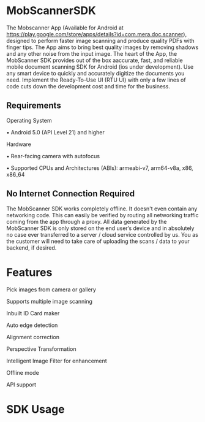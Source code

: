 # MobScannerSDK
The Mobscanner App (Available for Android at https://play.google.com/store/apps/details?id=com.mera.doc.scanner), designed to perform faster image scanning and produce quality PDFs with finger tips. The App aims to bring best quality images by removing shadows and any other noise from the input image. 
The heart of the App, the MobScanner SDK provides out of the box aaccurate, fast, and reliable mobile document scanning SDK for Android (ios under development). Use any smart device to quickly and accurately digitize the documents you need. Implement the Ready-To-Use UI (RTU UI) with only a few lines of code cuts down the development cost and time for the business. 

## Requirements
Operating System

•	Android 5.0 (API Level 21) and higher

Hardware

•	Rear-facing camera with autofocus

•	Supported CPUs and Architectures (ABIs): armeabi-v7, arm64-v8a, x86, x86_64

## No Internet Connection Required
The MobScanner SDK works completely offline. It doesn't even contain any networking code. This can easily be verified by routing all networking traffic coming from the app through a proxy. All data generated by the MobScanner SDK is only stored on the end user’s device and in absolutely no case ever transferred to a server / cloud service controlled by us. You as the customer will need to take care of uploading the scans / data to your backend, if desired.

# Features
Pick images from camera or gallery

Supports multiple image scanning

Inbuilt ID Card maker

Auto edge detection

Alignment correction 

Perspective Transformation

Intelligent Image Filter for enhancement

Offline mode 

API support

# SDK Usage
